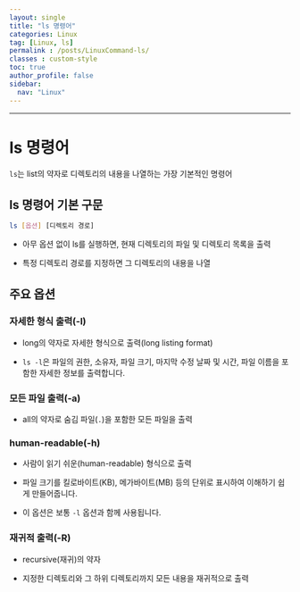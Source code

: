 ```yaml
---
layout: single
title: "ls 명령어"
categories: Linux
tag: [Linux, ls]
permalink : /posts/LinuxCommand-ls/
classes : custom-style
toc: true
author_profile: false
sidebar:
  nav: "Linux"
---
```


<hr>

# ls 명령어

`ls`는 list의 약자로 디렉토리의 내용을 나열하는 가장 기본적인 명령어

## ls 명령어 기본 구문

```bash
ls [옵션] [디렉토리 경로]
```

- 아무 옵션 없이 ls를 실행하면, 현재 디렉토리의 파일 및 디렉토리 목록을 출력

- 특정 디렉토리 경로를 지정하면 그 디렉토리의 내용을 나열

## 주요 옵션

### 자세한 형식 출력(-l)

- long의 약자로 자세한 형식으로 출력(long listing format)

- `ls -l`은 파일의 권한, 소유자, 파일 크기, 마지막 수정 날짜 및 시간, 파일 이름을 포함한 자세한 정보를 출력합니다.

### 모든 파일 출력(-a)

- all의 약자로 숨김 파일(`.`)을 포함한 모든 파일을 출력

### human-readable(-h)

- 사람이 읽기 쉬운(human-readable) 형식으로 출력

- 파일 크기를 킬로바이트(KB), 메가바이트(MB) 등의 단위로 표시하여 이해하기 쉽게 만들어줍니다. 

- 이 옵션은 보통 `-l` 옵션과 함께 사용됩니다.

### 재귀적 출력(-R)

- recursive(재귀)의 약자

- 지정한 디렉토리와 그 하위 디렉토리까지 모든 내용을 재귀적으로 출력

